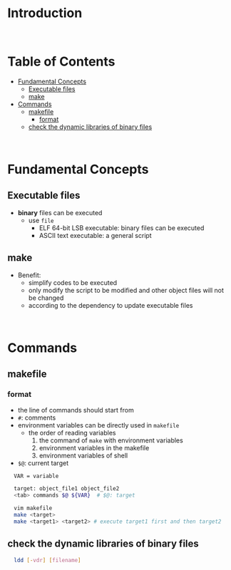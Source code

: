<!-- omit in toc -->
# Introduction

<br />

<!-- omit in toc -->
# Table of Contents
- [Fundamental Concepts](#fundamental-concepts)
  - [Executable files](#executable-files)
  - [make](#make)
- [Commands](#commands)
  - [makefile](#makefile)
    - [format](#format)
  - [check the dynamic libraries of binary files](#check-the-dynamic-libraries-of-binary-files)


<br />

# Fundamental Concepts
## Executable files
* **binary** files can be executed
  * use `file`
    * ELF 64-bit LSB executable: binary files can be executed
    * ASCII text executable: a general script
## make
* Benefit:
  * simplify codes to be executed
  * only modify the script to be modified and other object files will not be changed
  * according to the dependency to update executable files


<br />

# Commands

## makefile

### format
* the line of commands should start from <tab>
* `#`: comments
* environment variables can be directly used in `makefile`
  * the order of reading variables
    1. the command of `make` with environment variables
    2. environment variables in the makefile
    3. environment variables of shell
* `$@`: current target

```bash
  VAR = variable

  target: object_file1 object_file2
  <tab> commands $@ ${VAR}  # $@: target

```

```bash
  vim makefile
  make <target>
  make <target1> <target2> # execute target1 first and then target2  

```


## check the dynamic libraries of binary files

```bash
  ldd [-vdr] [filename]

```